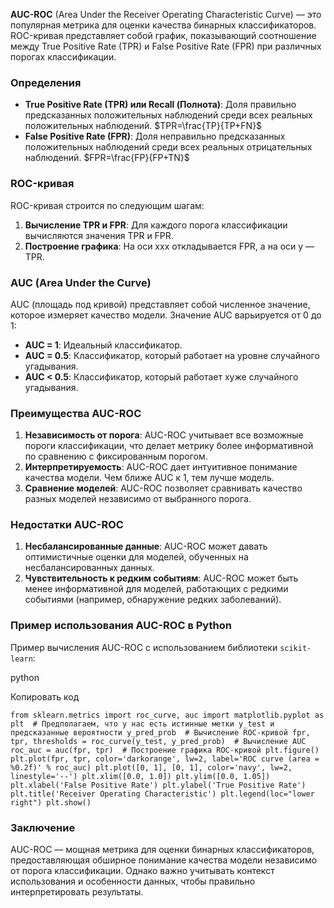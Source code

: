 **AUC-ROC** (Area Under the Receiver Operating Characteristic Curve) — это популярная метрика для оценки качества бинарных классификаторов. ROC-кривая представляет собой график, показывающий соотношение между True Positive Rate (TPR) и False Positive Rate (FPR) при различных порогах классификации.

### Определения

- **True Positive Rate (TPR) или Recall (Полнота)**: Доля правильно предсказанных положительных наблюдений среди всех реальных положительных наблюдений.
	 $TPR=\frac{TP}{TP+FN}$
- **False Positive Rate (FPR)**: Доля неправильно предсказанных положительных наблюдений среди всех реальных отрицательных наблюдений.
	$FPR=\frac{FP}{FP+TN}$​

### ROC-кривая
ROC-кривая строится по следующим шагам:

1. **Вычисление TPR и FPR**: Для каждого порога классификации вычисляются значения TPR и FPR.
2. **Построение графика**: На оси xxx откладывается FPR, а на оси y — TPR.
### AUC (Area Under the Curve)

AUC (площадь под кривой) представляет собой численное значение, которое измеряет качество модели. Значение AUC варьируется от 0 до 1:

- **AUC = 1**: Идеальный классификатор.
- **AUC = 0.5**: Классификатор, который работает на уровне случайного угадывания.
- **AUC < 0.5**: Классификатор, который работает хуже случайного угадывания.

### Преимущества AUC-ROC

1. **Независимость от порога**: AUC-ROC учитывает все возможные пороги классификации, что делает метрику более информативной по сравнению с фиксированным порогом.
2. **Интерпретируемость**: AUC-ROC дает интуитивное понимание качества модели. Чем ближе AUC к 1, тем лучше модель.
3. **Сравнение моделей**: AUC-ROC позволяет сравнивать качество разных моделей независимо от выбранного порога.

### Недостатки AUC-ROC

1. **Несбалансированные данные**: AUC-ROC может давать оптимистичные оценки для моделей, обученных на несбалансированных данных.
2. **Чувствительность к редким событиям**: AUC-ROC может быть менее информативной для моделей, работающих с редкими событиями (например, обнаружение редких заболеваний).

### Пример использования AUC-ROC в Python

Пример вычисления AUC-ROC с использованием библиотеки `scikit-learn`:

python

Копировать код

`from sklearn.metrics import roc_curve, auc import matplotlib.pyplot as plt  # Предполагаем, что у нас есть истинные метки y_test и предсказанные вероятности y_pred_prob  # Вычисление ROC-кривой fpr, tpr, thresholds = roc_curve(y_test, y_pred_prob)  # Вычисление AUC roc_auc = auc(fpr, tpr)  # Построение графика ROC-кривой plt.figure() plt.plot(fpr, tpr, color='darkorange', lw=2, label='ROC curve (area = %0.2f)' % roc_auc) plt.plot([0, 1], [0, 1], color='navy', lw=2, linestyle='--') plt.xlim([0.0, 1.0]) plt.ylim([0.0, 1.05]) plt.xlabel('False Positive Rate') plt.ylabel('True Positive Rate') plt.title('Receiver Operating Characteristic') plt.legend(loc="lower right") plt.show()`

### Заключение

AUC-ROC — мощная метрика для оценки бинарных классификаторов, предоставляющая обширное понимание качества модели независимо от порога классификации. Однако важно учитывать контекст использования и особенности данных, чтобы правильно интерпретировать результаты.